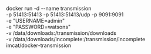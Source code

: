 docker run -d  --name transmission \
-p 51413:51413 -p 51413:51413/udp -p 9091:9091 \
-e "USERNAME=admin" \
-e "PASSWORD=watsons" \
-v /data/downloads:/transmission/downloads \
-v /data/downloads/incomplete:/transmission/incomplete \
imcat/docker-transmission
